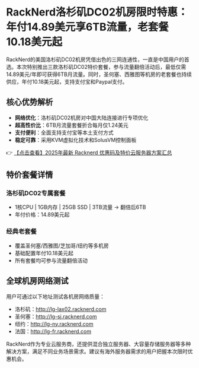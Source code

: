 # RackNerd洛杉矶DC02机房限时特惠：年付14.89美元享6TB流量，老套餐10.18美元起

RackNerd的美国洛杉矶DC02机房凭借出色的三网连通性，一直是中国用户的首选。本次特别推出三款洛杉矶DC02特价套餐，参与流量翻倍活动后，最低仅需14.89美元/年即可获得6TB月流量。同时，圣何塞、西雅图等机房的老套餐也持续供应，年付10.18美元起，支持支付宝和Paypal支付。

## 核心优势解析
- **网络优化**：洛杉矶DC02机房对中国大陆连接进行专项优化
- **超高性价比**：6TB月流量套餐折合每月仅1.24美元
- **支付便利**：全面支持支付宝等本土支付方式
- **稳定可靠**：采用KVM虚拟化技术和SolusVM控制面板

👉 [【点击查看】2025年最新 Racknerd 优惠码及特价云服务器方案汇总](https://bit.ly/Rack_Nerd)

## 特价套餐详情
### 洛杉矶DC02专属套餐
- 1核CPU | 1GB内存 | 25GB SSD | 3TB流量 → 翻倍后6TB
- 年付价格：14.89美元起

### 经典老套餐
- 覆盖圣何塞/西雅图/芝加哥/纽约等多机房
- 基础配置年付10.18美元起
- 所有套餐均可参与流量翻倍活动

## 全球机房网络测试
用户可通过以下地址测试各机房网络质量：
- 洛杉矶：http://lg-lax02.racknerd.com
- 圣何塞：http://lg-sj.racknerd.com
- 纽约：http://lg-ny.racknerd.com
- 法国：http://lg-fr.racknerd.com

RackNerd作为专业云服务商，还提供混合独立服务器、大容量存储服务器等多种解决方案，满足不同业务场景需求。建议有海外服务器需求的用户把握本次限时优惠机会。